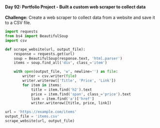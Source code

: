 #### Day 92: Portfolio Project - Built a custom web scraper to collect data
**Challenge:** Create a web scraper to collect data from a website and save it to a CSV file.

```python
import requests
from bs4 import BeautifulSoup
import csv

def scrape_website(url, output_file):
    response = requests.get(url)
    soup = BeautifulSoup(response.text, 'html.parser')
    items = soup.find_all('div', class_='item')

    with open(output_file, 'w', newline='') as file:
        writer = csv.writer(file)
        writer.writerow(['Title', 'Price', 'Link'])
        for item in items:
            title = item.find('h2').text
            price = item.find('span', class_='price').text
            link = item.find('a')['href']
            writer.writerow([title, price, link])

url = 'https://example.com/items'
output_file = 'items.csv'
scrape_website(url, output_file)
```


